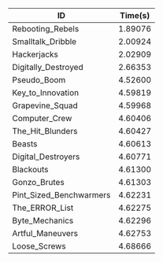 |ID|Time(s)|
|-|-|
|Rebooting_Rebels|1.89076|
|Smalltalk_Dribble|2.00924|
|Hackerjacks|2.02909|
|Digitally_Destroyed|2.66353|
|Pseudo_Boom|4.52600|
|Key_to_Innovation|4.59819|
|Grapevine_Squad|4.59968|
|Computer_Crew|4.60406|
|The_Hit_Blunders|4.60427|
|Beasts|4.60613|
|Digital_Destroyers|4.60771|
|Blackouts|4.61300|
|Gonzo_Brutes|4.61303|
|Pint_Sized_Benchwarmers|4.62231|
|The_ERROR_List|4.62275|
|Byte_Mechanics|4.62296|
|Artful_Maneuvers|4.62753|
|Loose_Screws|4.68666|
